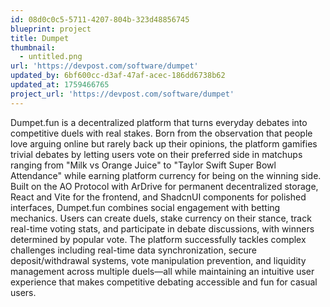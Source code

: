 ```yaml
---
id: 08d0c0c5-5711-4207-804b-323d48856745
blueprint: project
title: Dumpet
thumbnail:
  - untitled.png
url: 'https://devpost.com/software/dumpet'
updated_by: 6bf600cc-d3af-47af-acec-186dd6738b62
updated_at: 1759466765
project_url: 'https://devpost.com/software/dumpet'
---
```

Dumpet.fun is a decentralized platform that turns everyday debates into competitive duels with real stakes. Born from the observation that people love arguing online but rarely back up their opinions, the platform gamifies trivial debates by letting users vote on their preferred side in matchups ranging from "Milk vs Orange Juice" to "Taylor Swift Super Bowl Attendance" while earning platform currency for being on the winning side. Built on the AO Protocol with ArDrive for permanent decentralized storage, React and Vite for the frontend, and ShadcnUI components for polished interfaces, Dumpet.fun combines social engagement with betting mechanics. Users can create duels, stake currency on their stance, track real-time voting stats, and participate in debate discussions, with winners determined by popular vote. The platform successfully tackles complex challenges including real-time data synchronization, secure deposit/withdrawal systems, vote manipulation prevention, and liquidity management across multiple duels—all while maintaining an intuitive user experience that makes competitive debating accessible and fun for casual users.